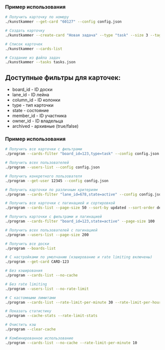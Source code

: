 
### Пример использования

```bash
# Получить карточку по номеру
./kunstkammer --get-card "60127" --config config.json

# Создать карточку
./kunstkammer --create-card "Новая задача" --type "task" --size 3 --tags "urgent,backend"

# Список карточек
./kunstkammer --cards-list

# Создание из файла задач
./kunstkammer --tasks tasks.json
```

## Доступные фильтры для карточек:
* board_id - ID доски
* lane_id - ID лейна
* column_id - ID колонки
* type - тип карточки
* state - состояние
* member_id - ID участника
* owner_id - ID владельца
* archived - архивные (true/false)

### Пример использования

```bash
# Получить все карточки с фильтрами
./program --cards-filter "board_id=123,type=task" --config config.json

# Получить всех пользователей
./program --users-list --config config.json

# Получить конкретного пользователя
./program --get-user 12345 --config config.json

# Получить карточки по различным критериям
./program --cards-filter "lane_id=678,state=active" --config config.json

# Получить все карточки с пагинацией и сортировкой
./program --cards-list --page-size 50 --sort-by updated --sort-order desc

# Получить карточки с фильтрами и пагинацией
./program --cards-filter "board_id=123,state=active" --page-size 100

# Получить всех пользователей с пагинацией
./program --users-list --page-size 200

# Получить все доски
./program --boards-list

# С настройками по умолчанию (кэширование и rate limiting включены)
./program --get-card CARD-123

# Без кэширования
./program --cards-list --no-cache

# Без rate limiting
./program --users-list --no-rate-limit

# С кастомными лимитами
./program --cards-list --rate-limit-per-minute 30 --rate-limit-per-hour 500

# Показать статистику
./program --cache-stats --rate-limit-stats

# Очистить кэш
./program --clear-cache

# Комбинированное использование
./program --cards-list --no-cache --rate-limit-per-minute 10
```



